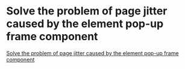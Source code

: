 # Solve the problem of page jitter caused by the element pop-up frame component
[Solve the problem of page jitter caused by the element pop-up frame component](https://aiwithcloud.com/2022/09/15/solve_the_problem_of_page_jitter_caused_by_the_element_pop_up_frame_component/)